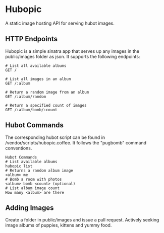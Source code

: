 Hubopic
========

A static image hosting API for serving hubot images.

HTTP Endpoints
--------------

Hubopic is a simple sinatra app that serves up any images in the public/images
folder as json. It supports the following endpoints:

    # List all available albums
    GET /

    # List all images in an album
    GET /:album

    # Return a random image from an album
    GET /:album/random

    # Return a specified count of images
    GET /:album/bomb/:count

Hubot Commands
--------------

The corresponding hubot script can be found in /vendor/scripts/hubopic.coffee.
It follows the "pugbomb" command conventions.

    Hubot Commands
    # List available albums
    hubopic list
    # Returns a random album image
    <album> me
    # Bomb a room with photos
    <album> bomb <count> (optional)
    # List album image count
    How many <album> are there


Adding Images
-------------
Create a folder in public/images and issue a pull request. Actively seeking
image albums of puppies, kittens and yummy food.
